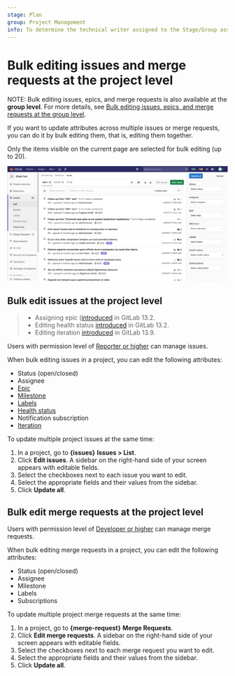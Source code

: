 ```yaml
---
stage: Plan
group: Project Management
info: To determine the technical writer assigned to the Stage/Group associated with this page, see https://about.gitlab.com/handbook/engineering/ux/technical-writing/#assignments
---
```


# Bulk editing issues and merge requests at the project level

NOTE:
Bulk editing issues, epics, and merge requests is also available at the **group level**.
For more details, see
[Bulk editing issues, epics, and merge requests at the group level](../group/bulk_editing/index.md).

If you want to update attributes across multiple issues or merge requests, you can do it
by bulk editing them, that is, editing them together.

Only the items visible on the current page are selected for bulk editing (up to 20).

![Bulk editing](img/bulk-editing_v13_2.png)

## Bulk edit issues at the project level

> - Assigning epic ([introduced](https://gitlab.com/gitlab-org/gitlab/-/issues/210470) in GitLab 13.2.
> - Editing health status [introduced](https://gitlab.com/gitlab-org/gitlab/-/issues/218395) in GitLab 13.2.
> - Editing iteration [introduced](https://gitlab.com/gitlab-org/gitlab/-/issues/196806) in GitLab 13.9.

Users with permission level of [Reporter or higher](../permissions.md) can manage issues.

When bulk editing issues in a project, you can edit the following attributes:

- Status (open/closed)
- Assignee
- [Epic](../group/epics/index.md)
- [Milestone](milestones/index.md)
- [Labels](labels.md)
- [Health status](issues/managing_issues.md#health-status)
- Notification subscription
- [Iteration](../group/iterations/index.md)

To update multiple project issues at the same time:

1. In a project, go to **{issues}** **Issues > List**.
1. Click **Edit issues**. A sidebar on the right-hand side of your screen appears with editable fields.
1. Select the checkboxes next to each issue you want to edit.
1. Select the appropriate fields and their values from the sidebar.
1. Click **Update all**.

## Bulk edit merge requests at the project level

Users with permission level of [Developer or higher](../permissions.md) can manage merge requests.

When bulk editing merge requests in a project, you can edit the following attributes:

- Status (open/closed)
- Assignee
- Milestone
- Labels
- Subscriptions

To update multiple project merge requests at the same time:

1. In a project, go to **{merge-request}** **Merge Requests**.
1. Click **Edit merge requests**. A sidebar on the right-hand side of your screen appears with
   editable fields.
1. Select the checkboxes next to each merge request you want to edit.
1. Select the appropriate fields and their values from the sidebar.
1. Click **Update all**.

